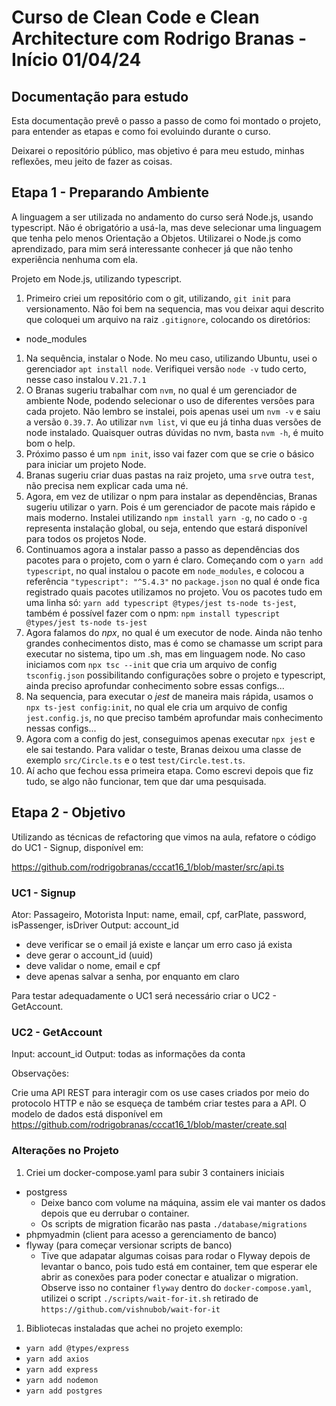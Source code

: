 # Curso de Clean Code e Clean Architecture com Rodrigo Branas - Início 01/04/24

## Documentação para estudo

Esta documentação prevê o passo a passo de como foi montado o projeto, para entender as etapas e como foi evoluindo durante o curso.

Deixarei o repositório público, mas objetivo é para meu estudo, minhas reflexões, meu jeito de fazer as coisas. 

## Etapa 1 - Preparando Ambiente

A linguagem a ser utilizada no andamento do curso será Node.js, usando typescript. Não é obrigatório a usá-la, mas deve selecionar uma linguagem que tenha pelo menos Orientação a Objetos. Utilizarei o Node.js como aprendizado, para mim será interessante conhecer já que não tenho experiência nenhuma com ela.

Projeto em Node.js, utilizando typescript.

1. Primeiro criei um repositório com o git, utilizando, `git init` para versionamento. Não foi bem na sequencia, mas vou deixar aqui descrito que coloquei um arquivo na raiz `.gitignore`, colocando os diretórios:
 - node_modules
1. Na sequência, instalar o Node. No meu caso, utilizando Ubuntu, usei o gerenciador `apt install node`. Verifiquei versão `node -v` tudo certo, nesse caso instalou `V.21.7.1`
1. O Branas sugeriu trabalhar com `nvm`, no qual é um gerenciador de ambiente Node, podendo selecionar o uso de diferentes versões para cada projeto. Não lembro se instalei, pois apenas usei um `nvm -v` e saiu a versão `0.39.7`. Ao utilizar `nvm list`, vi que eu já tinha duas versões de node instalado. Quaisquer outras dúvidas no nvm, basta `nvm -h`, é muito bom o help.
1. Próximo passo é um `npm init`, isso vai fazer com que se crie o básico para iniciar um projeto Node.
1. Branas sugeriu criar duas pastas na raiz projeto, uma `srv`e outra `test`, não precisa nem explicar cada uma né.
1. Agora, em vez de utilizar o npm para instalar as dependências, Branas sugeriu utilizar o yarn. Pois é um gerenciador de pacote mais rápido e mais moderno. Instalei utilizando `npm install yarn -g`, no cado o `-g` representa instalação global, ou seja, entendo que estará disponível para todos os projetos Node.
1. Continuamos agora a instalar passo a passo as dependências dos pacotes para o projeto, com o yarn é claro. Começando com o `yarn add typescript`, no qual instalou o pacote em `node_modules`, e colocou a referência `"typescript": "^5.4.3"` no `package.json` no qual é onde fica registrado quais pacotes utilizamos no projeto. Vou os pacotes tudo em uma linha só:
 `yarn add typescript @types/jest ts-node ts-jest`, também é possível fazer com o npm: `npm install typescript @types/jest ts-node ts-jest`
1. Agora falamos do *npx*, no qual é um executor de node. Ainda não tenho grandes conhecimentos disto, mas é como se chamasse um script para executar no sistema, tipo um .sh, mas em linguagem node. No caso iniciamos com `npx tsc --init` que cria um arquivo de config `tsconfig.json` possibilitando configurações sobre o projeto e typescript, ainda preciso aprofundar conhecimento sobre essas configs...
1. Na sequencia, para executar o *jest* de maneira mais rápida, usamos o `npx ts-jest config:init`, no qual ele cria um arquivo de config `jest.config.js`, no que preciso também aprofundar mais conhecimento nessas configs...
1. Agora com a config do jest, conseguimos apenas executar `npx jest` e ele sai testando. Para validar o teste, Branas deixou uma classe de exemplo `src/Circle.ts` e o test `test/Circle.test.ts`.
1. Aí acho que fechou essa primeira etapa. Como escrevi depois que fiz tudo, se algo não funcionar, tem que dar uma pesquisada.

## Etapa 2 - Objetivo

Utilizando as técnicas de refactoring que vimos na aula, refatore o código do UC1 - Signup, disponível em:

https://github.com/rodrigobranas/cccat16_1/blob/master/src/api.ts

### UC1 - Signup
Ator: Passageiro, Motorista
Input: name, email, cpf, carPlate, password, isPassenger, isDriver
Output: account_id

- deve verificar se o email já existe e lançar um erro caso já exista
- deve gerar o account_id (uuid)
- deve validar o nome, email e cpf
- deve apenas salvar a senha, por enquanto em claro

Para testar adequadamente o UC1 será necessário criar o UC2 - GetAccount.

### UC2 - GetAccount
Input: account_id
Output: todas as informações da conta

Observações:

Crie uma API REST para interagir com os use cases criados por meio do protocolo HTTP e não se esqueça de também criar testes para a API.
O modelo de dados está disponível em https://github.com/rodrigobranas/cccat16_1/blob/master/create.sql

### Alterações no Projeto

1. Criei um docker-compose.yaml para subir 3 containers iniciais
- postgress
  - Deixe banco com volume na máquina, assim ele vai manter os dados depois que eu derrubar o container.
  - Os scripts de migration ficarão nas pasta `./database/migrations`
- phpmyadmin (client para acesso a gerenciamento de banco)
- flyway (para começar versionar scripts de banco)
  - Tive que adapatar algumas coisas para rodar o Flyway depois de levantar o banco, pois tudo está em container, tem que esperar ele abrir as conexões para poder conectar e atualizar o migration. Observe isso no container `flyway` dentro do `docker-compose.yaml`, utilizei o script `./scripts/wait-for-it.sh` retirado de `https://github.com/vishnubob/wait-for-it`

1. Bibliotecas instaladas que achei no projeto exemplo:
- `yarn add @types/express`
- `yarn add axios`
- `yarn add express`
- `yarn add nodemon`
- `yarn add postgres`